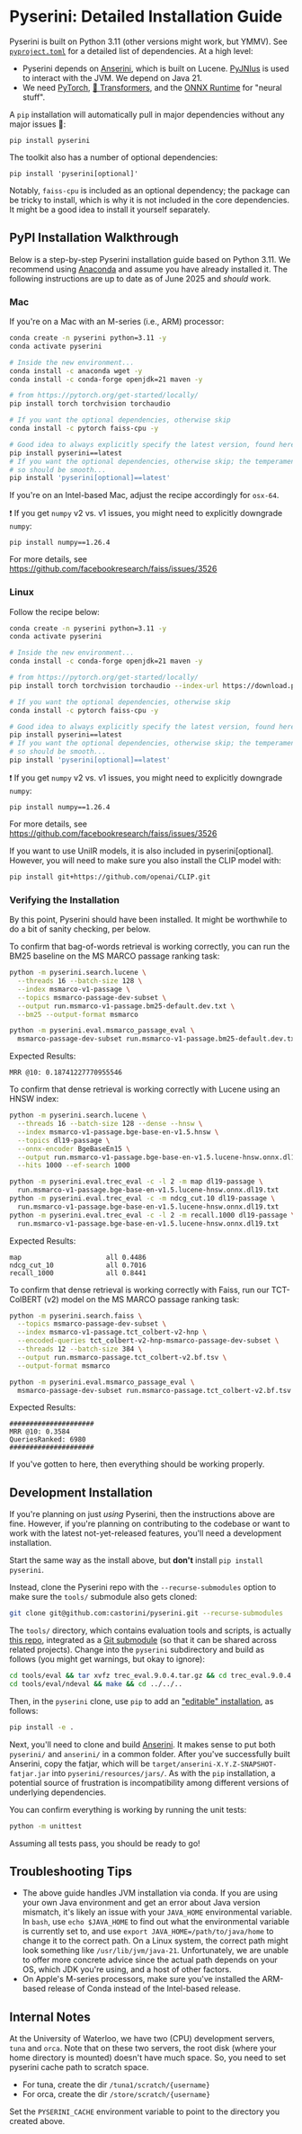 # Pyserini: Detailed Installation Guide

Pyserini is built on Python 3.11 (other versions might work, but YMMV).
See [`pyproject.toml`](../pyproject.toml) for a detailed list of dependencies.
At a high level:

+ Pyserini depends on [Anserini](http://anserini.io/), which is built on Lucene.
[PyJNIus](https://github.com/kivy/pyjnius) is used to interact with the JVM. We depend on Java 21.
+ We need [PyTorch](https://pytorch.org/), [🤗 Transformers](https://github.com/huggingface/transformers), and the [ONNX Runtime](https://onnxruntime.ai/) for "neural stuff".

A `pip` installation will automatically pull in major dependencies without any major issues 🤞:

```
pip install pyserini
```

The toolkit also has a number of optional dependencies:

```
pip install 'pyserini[optional]'
```

Notably, `faiss-cpu` is included as an optional dependency; the package can be tricky to install, which is why it is not included in the core dependencies.
It might be a good idea to install it yourself separately.

## PyPI Installation Walkthrough

Below is a step-by-step Pyserini installation guide based on Python 3.11.
We recommend using [Anaconda](https://www.anaconda.com/) and assume you have already installed it.
The following instructions are up to date as of June 2025 and _should_ work.

### Mac

If you're on a Mac with an M-series (i.e., ARM) processor:

```bash
conda create -n pyserini python=3.11 -y
conda activate pyserini

# Inside the new environment...
conda install -c anaconda wget -y
conda install -c conda-forge openjdk=21 maven -y

# from https://pytorch.org/get-started/locally/
pip install torch torchvision torchaudio

# If you want the optional dependencies, otherwise skip
conda install -c pytorch faiss-cpu -y

# Good idea to always explicitly specify the latest version, found here: https://pypi.org/project/pyserini/
pip install pyserini==latest
# If you want the optional dependencies, otherwise skip; the temperamental packages are already installed at this point
# so should be smooth...
pip install 'pyserini[optional]==latest'
```

If you're on an Intel-based Mac, adjust the recipe accordingly for `osx-64`.

❗ If you get `numpy` v2 vs. v1 issues, you might need to explicitly downgrade `numpy`:

```
pip install numpy==1.26.4
```

For more details, see https://github.com/facebookresearch/faiss/issues/3526

### Linux

Follow the recipe below:

```bash
conda create -n pyserini python=3.11 -y
conda activate pyserini

# Inside the new environment...
conda install -c conda-forge openjdk=21 maven -y

# from https://pytorch.org/get-started/locally/
pip install torch torchvision torchaudio --index-url https://download.pytorch.org/whl/cpu

# If you want the optional dependencies, otherwise skip
conda install -c pytorch faiss-cpu -y

# Good idea to always explicitly specify the latest version, found here: https://pypi.org/project/pyserini/
pip install pyserini==latest
# If you want the optional dependencies, otherwise skip; the temperamental packages are already installed at this point
# so should be smooth...
pip install 'pyserini[optional]==latest'
```

❗ If you get `numpy` v2 vs. v1 issues, you might need to explicitly downgrade `numpy`:

```
pip install numpy==1.26.4
```

For more details, see https://github.com/facebookresearch/faiss/issues/3526

If you want to use UniIR models, it is also included in pyserini[optional].
However, you will need to make sure you also install the CLIP model with:
```bash
pip install git+https://github.com/openai/CLIP.git
```

### Verifying the Installation

By this point, Pyserini should have been installed.
It might be worthwhile to do a bit of sanity checking, per below.

To confirm that bag-of-words retrieval is working correctly, you can run the BM25 baseline on the MS MARCO passage ranking task:

```bash
python -m pyserini.search.lucene \
  --threads 16 --batch-size 128 \
  --index msmarco-v1-passage \
  --topics msmarco-passage-dev-subset \
  --output run.msmarco-v1-passage.bm25-default.dev.txt \
  --bm25 --output-format msmarco

python -m pyserini.eval.msmarco_passage_eval \
  msmarco-passage-dev-subset run.msmarco-v1-passage.bm25-default.dev.txt
```

Expected Results:

```
MRR @10: 0.18741227770955546
```

To confirm that dense retrieval is working correctly with Lucene using an HNSW index:

``` bash
python -m pyserini.search.lucene \
  --threads 16 --batch-size 128 --dense --hnsw \
  --index msmarco-v1-passage.bge-base-en-v1.5.hnsw \
  --topics dl19-passage \
  --onnx-encoder BgeBaseEn15 \
  --output run.msmarco-v1-passage.bge-base-en-v1.5.lucene-hnsw.onnx.dl19.txt \
  --hits 1000 --ef-search 1000

python -m pyserini.eval.trec_eval -c -l 2 -m map dl19-passage \
  run.msmarco-v1-passage.bge-base-en-v1.5.lucene-hnsw.onnx.dl19.txt
python -m pyserini.eval.trec_eval -c -m ndcg_cut.10 dl19-passage \
  run.msmarco-v1-passage.bge-base-en-v1.5.lucene-hnsw.onnx.dl19.txt
python -m pyserini.eval.trec_eval -c -l 2 -m recall.1000 dl19-passage \
  run.msmarco-v1-passage.bge-base-en-v1.5.lucene-hnsw.onnx.dl19.txt
```

Expected Results:

```
map                   	all	0.4486
ndcg_cut_10           	all	0.7016
recall_1000           	all	0.8441
```

To confirm that dense retrieval is working correctly with Faiss, run our TCT-ColBERT (v2) model on the MS MARCO passage ranking task:

```bash
python -m pyserini.search.faiss \
  --topics msmarco-passage-dev-subset \
  --index msmarco-v1-passage.tct_colbert-v2-hnp \
  --encoded-queries tct_colbert-v2-hnp-msmarco-passage-dev-subset \
  --threads 12 --batch-size 384 \
  --output run.msmarco-passage.tct_colbert-v2.bf.tsv \
  --output-format msmarco

python -m pyserini.eval.msmarco_passage_eval \
  msmarco-passage-dev-subset run.msmarco-passage.tct_colbert-v2.bf.tsv
```

Expected Results:

```
#####################
MRR @10: 0.3584
QueriesRanked: 6980
#####################
```

If you've gotten to here, then everything should be working properly.

## Development Installation

If you're planning on just _using_ Pyserini, then the instructions above are fine.
However, if you're planning on contributing to the codebase or want to work with the latest not-yet-released features, you'll need a development installation.

Start the same way as the install above, but **don't** install `pip install pyserini`.

Instead, clone the Pyserini repo with the `--recurse-submodules` option to make sure the `tools/` submodule also gets cloned:

```bash
git clone git@github.com:castorini/pyserini.git --recurse-submodules
```

The `tools/` directory, which contains evaluation tools and scripts, is actually [this repo](https://github.com/castorini/anserini-tools), integrated as a [Git submodule](https://git-scm.com/book/en/v2/Git-Tools-Submodules) (so that it can be shared across related projects).
Change into the `pyserini` subdirectory and build as follows (you might get warnings, but okay to ignore):

```bash
cd tools/eval && tar xvfz trec_eval.9.0.4.tar.gz && cd trec_eval.9.0.4 && make && cd ../../..
cd tools/eval/ndeval && make && cd ../../..
```

Then, in the `pyserini` clone, use `pip` to add an ["editable" installation](https://setuptools.pypa.io/en/latest/userguide/development_mode.html), as follows:

```bash
pip install -e .
```

Next, you'll need to clone and build [Anserini](http://anserini.io/).
It makes sense to put both `pyserini/` and `anserini/` in a common folder.
After you've successfully built Anserini, copy the fatjar, which will be `target/anserini-X.Y.Z-SNAPSHOT-fatjar.jar` into `pyserini/resources/jars/`.
As with the `pip` installation, a potential source of frustration is incompatibility among different versions of underlying dependencies.

You can confirm everything is working by running the unit tests:

```bash
python -m unittest
```

Assuming all tests pass, you should be ready to go!

## Troubleshooting Tips

+ The above guide handles JVM installation via conda. If you are using your own Java environment and get an error about Java version mismatch, it's likely an issue with your `JAVA_HOME` environmental variable.
In `bash`, use `echo $JAVA_HOME` to find out what the environmental variable is currently set to, and use `export JAVA_HOME=/path/to/java/home` to change it to the correct path.
On a Linux system, the correct path might look something like `/usr/lib/jvm/java-21`.
Unfortunately, we are unable to offer more concrete advice since the actual path depends on your OS, which JDK you're using, and a host of other factors.
+ On Apple's M-series processors, make sure you've installed the ARM-based release of Conda instead of the Intel-based release.

## Internal Notes

At the University of Waterloo, we have two (CPU) development servers, `tuna` and `orca`.
Note that on these two servers, the root disk (where your home directory is mounted) doesn't have much space.
So, you need to set pyserini cache path to scratch space.

- For tuna, create the dir `/tuna1/scratch/{username}`
- For orca, create the dir `/store/scratch/{username}`

Set the `PYSERINI_CACHE` environment variable to point to the directory you created above.
